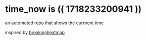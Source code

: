 # time_now is (( 1718233200941 ))

an automated repo that shows the currnent time

inspired by [breakingheatmap](https://github.com/breakingheatmap/breakingheatmap)